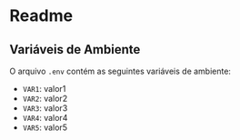 # Readme

## Variáveis de Ambiente

O arquivo `.env` contém as seguintes variáveis de ambiente:

- `VAR1`: valor1
- `VAR2`: valor2
- `VAR3`: valor3
- `VAR4`: valor4
- `VAR5`: valor5
